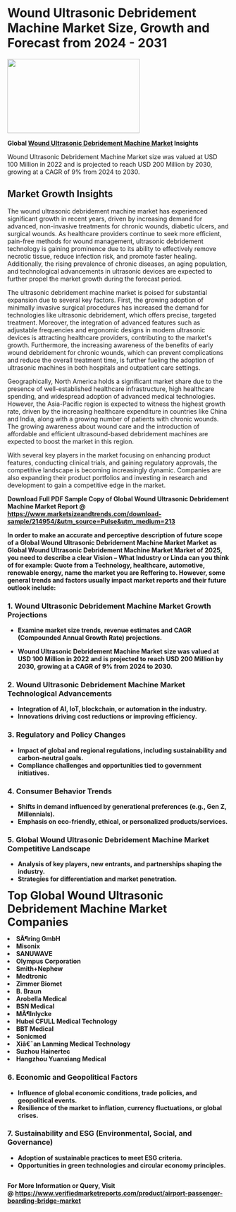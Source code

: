 <H1>Wound Ultrasonic Debridement Machine Market Size, Growth and Forecast from 2024 - 2031</H1><img class="aligncenter size-medium wp-image-584254" src="https://thirdeyenews.in/wp-content/uploads/2024/09/Global-Market-Research-300x168.jpeg" alt="" width="300" height="168" /><p><strong>Global&nbsp;<a href="https://www.marketsizeandtrends.com/download-sample/214954/&amp;utm_source=Pulse&amp;utm_medium=213">Wound Ultrasonic Debridement Machine Market</a> Insights</strong></p><p>Wound Ultrasonic Debridement Machine Market size was valued at USD 100 Million in 2022 and is projected to reach USD 200 Million by 2030, growing at a CAGR of 9% from 2024 to 2030.</p><p><h2>Market Growth Insights</h2> <p>The wound ultrasonic debridement machine market has experienced significant growth in recent years, driven by increasing demand for advanced, non-invasive treatments for chronic wounds, diabetic ulcers, and surgical wounds. As healthcare providers continue to seek more efficient, pain-free methods for wound management, ultrasonic debridement technology is gaining prominence due to its ability to effectively remove necrotic tissue, reduce infection risk, and promote faster healing. Additionally, the rising prevalence of chronic diseases, an aging population, and technological advancements in ultrasonic devices are expected to further propel the market growth during the forecast period.</p> <p><strong></strong></p> <p>The ultrasonic debridement machine market is poised for substantial expansion due to several key factors. First, the growing adoption of minimally invasive surgical procedures has increased the demand for technologies like ultrasonic debridement, which offers precise, targeted treatment. Moreover, the integration of advanced features such as adjustable frequencies and ergonomic designs in modern ultrasonic devices is attracting healthcare providers, contributing to the market's growth. Furthermore, the increasing awareness of the benefits of early wound debridement for chronic wounds, which can prevent complications and reduce the overall treatment time, is further fueling the adoption of ultrasonic machines in both hospitals and outpatient care settings.</p> <p>Geographically, North America holds a significant market share due to the presence of well-established healthcare infrastructure, high healthcare spending, and widespread adoption of advanced medical technologies. However, the Asia-Pacific region is expected to witness the highest growth rate, driven by the increasing healthcare expenditure in countries like China and India, along with a growing number of patients with chronic wounds. The growing awareness about wound care and the introduction of affordable and efficient ultrasound-based debridement machines are expected to boost the market in this region.</p> <p>With several key players in the market focusing on enhancing product features, conducting clinical trials, and gaining regulatory approvals, the competitive landscape is becoming increasingly dynamic. Companies are also expanding their product portfolios and investing in research and development to gain a competitive edge in the market.</p> <p><strong></p><p><span class=""><strong>Download Full PDF Sample Copy of Global Wound Ultrasonic Debridement Machine Market Report</strong> @ <a href="https://www.marketsizeandtrends.com/download-sample/214954/&amp;utm_source=Pulse&amp;utm_medium=213" target="_blank">https://www.marketsizeandtrends.com/download-sample/214954/&amp;utm_source=Pulse&amp;utm_medium=213</a></span></p><p>In order to make an accurate and perceptive description of future scope of a Global&nbsp;Wound Ultrasonic Debridement Machine Market Market as Global&nbsp;Wound Ultrasonic Debridement Machine Market Market of 2025, you need to describe a clear Vision &ndash; What Industry or Linda can you think of for example: Quote from a Technology, healthcare, automotive, renewable energy, name the market you are Reffering to. However, some general trends and factors usually impact market reports and their future outlook include:</p><h3>1.&nbsp;<strong>Wound Ultrasonic Debridement Machine Market Growth Projections</strong></h3><ul><li>Examine market size trends, revenue estimates and CAGR (Compounded Annual Growth Rate) projections.</li><li><p>Wound Ultrasonic Debridement Machine Market size was valued at USD 100 Million in 2022 and is projected to reach USD 200 Million by 2030, growing at a CAGR of 9% from 2024 to 2030.</p></li></ul><h3>2.&nbsp;<strong>Wound Ultrasonic Debridement Machine Market Technological Advancements</strong></h3><ul><li>Integration of AI, IoT, blockchain, or automation in the industry.</li><li>Innovations driving cost reductions or improving efficiency.</li></ul><h3>3.&nbsp;<strong>Regulatory and Policy Changes</strong></h3><ul><li>Impact of global and regional regulations, including sustainability and carbon-neutral goals.</li><li>Compliance challenges and opportunities tied to government initiatives.</li></ul><h3>4.&nbsp;<strong>Consumer Behavior Trends</strong></h3><ul><li>Shifts in demand influenced by generational preferences (e.g., Gen Z, Millennials).</li><li>Emphasis on eco-friendly, ethical, or personalized products/services.</li></ul><h3>5.&nbsp;<strong>Global Wound Ultrasonic Debridement Machine Market Competitive Landscape</strong></h3><ul><li>Analysis of key players, new entrants, and partnerships shaping the industry.</li><li>Strategies for differentiation and market penetration.</li></ul><p data-pm-slice="1 1 []"><span style="color: inherit; font-family: inherit; font-size: 25px;">Top Global Wound Ultrasonic Debridement Machine Market Companies</span></p><div class="" data-test-id=""><p><li>SÃ¶ring GmbH</li><li> Misonix</li><li> SANUWAVE</li><li> Olympus Corporation</li><li> Smith+Nephew</li><li> Medtronic</li><li> Zimmer Biomet</li><li> B. Braun</li><li> Arobella Medical</li><li> BSN Medical</li><li> MÃ¶lnlycke</li><li> Hubei CFULL Medical Technology</li><li> BBT Medical</li><li> Sonicmed</li><li> Xiâ€˜an Lanming Medical Technology</li><li> Suzhou Hainertec</li><li> Hangzhou Yuanxiang Medical</li></p></div><h3>6.&nbsp;<strong>Economic and Geopolitical Factors</strong></h3><ul><li>Influence of global economic conditions, trade policies, and geopolitical events.</li><li>Resilience of the market to inflation, currency fluctuations, or global crises.</li></ul><h3>7.&nbsp;<strong>Sustainability and ESG (Environmental, Social, and Governance)</strong></h3><ul><li>Adoption of sustainable practices to meet ESG criteria.</li><li>Opportunities in green technologies and circular economy principles.</li></ul><h2><strong style="font-size: 14px;">For More Information or Query, Visit @&nbsp;</strong><a style="background-color: #ffffff; font-size: 14px;" href="https://www.marketsizeandtrends.com/report/wound-ultrasonic-debridement-machine-market/" target="_blank">https://www.verifiedmarketreports.com/product/airport-passenger-boarding-bridge-market</a></h2>
